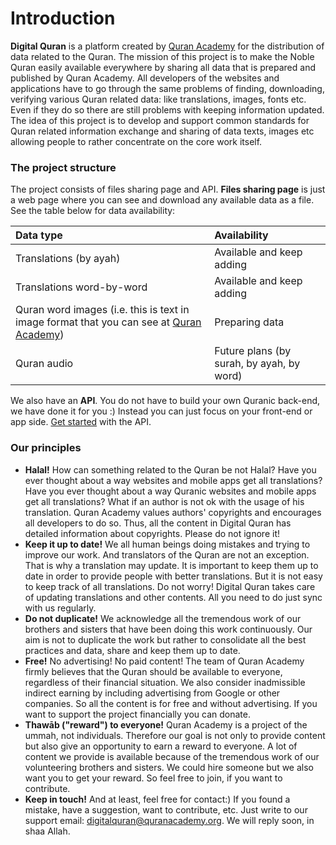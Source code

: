 # Introduction

**Digital Quran** is a platform created by [Quran Academy](https://quranacademy.org) for the distribution of data related to the Quran. The mission of this project is to make the Noble Quran easily available everywhere by sharing all data that is prepared and published by Quran Academy. All developers of the websites and applications have to go through the same problems of finding, downloading, verifying various Quran related data: like translations, images, fonts etc. Even if they do so there are still problems with keeping information updated. The idea of this project is to develop and support common standards for Quran related information exchange and sharing of data texts, images etc allowing people to rather concentrate on the core work itself.

### The project structure

The project consists of files sharing page and API. **Files sharing page** is just a web page where you can see and download any available data as a file. See the table below for data availability:

| Data type | Availability |
| :--- | :--- |
| Translations \(by ayah\) | Available and keep adding |
| Translations word-by-word | Available and keep adding |
| Quran word images \(i.e. this is text in image format that you can see at [Quran Academy](https://en.quranacademy.org/quran/2)\) | Preparing data |
| Quran audio | Future plans \(by surah, by ayah, by word\) |

We also have an **API**. You do not have to build your own Quranic back-end, we have done it for you :\) Instead you can just focus on your front-end or app side. [Get started](api/getting-started.md) with the API.

### Our principles

* **Halal!** How can something related to the Quran be not Halal? Have you ever thought about a way websites and mobile apps get all translations? Have you ever thought about a way Quranic websites and mobile apps get all translations? What if an author is not ok with the usage of his translation. Quran Academy values authors' copyrights and encourages all developers to do so. Thus, all the content in Digital Quran has detailed information about copyrights. Please do not ignore it!
* **Keep it up to date!** We all human beings doing mistakes and trying to improve our work. And translators of the Quran are not an exception. That is why a translation may update. It is important to keep them up to date in order to provide people with better translations. But it is not easy to keep track of all translations. Do not worry! Digital Quran takes care of updating translations and other contents. All you need to do just sync with us regularly.
* **Do not duplicate!** We acknowledge all the tremendous work of our brothers and sisters that have been doing this work continuously. Our aim is not to duplicate the work but rather to consolidate all the best practices and data, share and keep them up to date.
* **Free!** No advertising! No paid content! The team of Quran Academy firmly believes that the Quran should be available to everyone, regardless of their financial situation. We also consider inadmissible indirect earning by including advertising from Google or other companies. So all the content is for free and without advertising. If you want to support the project financially you can donate.
* **Thawāb \("reward"\) to everyone!** Quran Academy is a project of the ummah, not individuals. Therefore our goal is not only to provide content but also give an opportunity to earn a reward to everyone. A lot of content we provide is available because of the tremendous work of our volunteering brothers and sisters. We could hire someone but we also want you to get your reward. So feel free to join, if you want to contribute.
* **Keep in touch!** And at least, feel free for contact:\) If you found a mistake, have a suggestion, want to contribute, etc. Just write to our support email: [digitalquran@quranacademy.org](mailto:digitalquran@quranacademy.org). We will reply soon, in shaa Allah.

